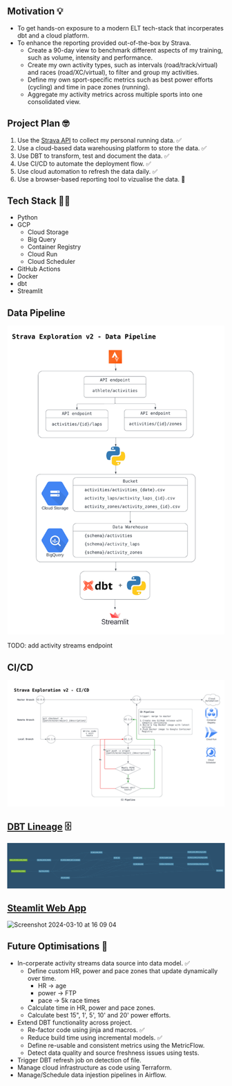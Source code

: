 ## Motivation 💡

- To get hands-on exposure to a modern ELT tech-stack that incorperates dbt and a cloud platform.
- To enhance the reporting provided out-of-the-box by Strava.
  - Create a 90-day view to benchmark different aspects of my training, such as volume, intensity and performance.
  - Create my own activity types, such as intervals (road/track/virtual) and races (road/XC/virtual), to filter and group my activities.
  - Define my own sport-specific metrics such as best power efforts (cycling) and time in pace zones (running).
  - Aggregate my activity metrics across multiple sports into one consolidated view.

## Project Plan 🤓

1. Use the [Strava API](https://developers.strava.com/docs/reference/) to collect my personal running data. ✅
2. Use a cloud-based data warehousing platform to store the data. ✅
3. Use DBT to transform, test and document the data. ✅
4. Use CI/CD to automate the deployment flow. ✅
5. Use cloud automation to refresh the data daily. ✅
6. Use a browser-based reporting tool to vizualise the data. 🚧 

## Tech Stack 👨‍💻

- Python 
- GCP
  -  Cloud Storage 
  -  Big Query 
  -  Container Registry 
  -  Cloud Run 
  -  Cloud Scheduler 
- GitHub Actions 
- Docker 
- dbt
- Streamlit 

## Data Pipeline

![](assets/Strava%20Exploration%20v2%20-%20Data%20Pipeline.png)

TODO: add activity streams endpoint

## CI/CD 

![](assets/Strava%20Exploration%20-%20CI_CD.png)

## [DBT Lineage](https://github.com/jackbustertann/dbt_bq_strava_exploration_v2) 🗄️

![](assets/strava_exploration_dbt_lineage.png)

## [Steamlit Web App](https://jackbustertann-strava-exploration-streamlit-app-app-xh16o5.streamlit.app/)

<img width="392" alt="Screenshot 2024-03-10 at 16 09 04" src="https://github.com/jackbustertann/strava_exploration_v2/assets/42582606/2ccf3d75-8d76-43ef-87a9-c761efeb5b59">



## Future Optimisations 🚀

- In-corperate activity streams data source into data model. ✅
  - Define custom HR, power and pace zones that update dynamically over time.
    - HR -> age
    - power -> FTP
    - pace -> 5k race times
  - Calculate time in HR, power and pace zones.
  - Calculate best 15", 1', 5', 10' and 20' power efforts.
- Extend DBT functionality across project.
  - Re-factor code using jinja and macros. ✅
  - Reduce build time using incremental models. ✅
  - Define re-usable and consistent metrics using the MetricFlow.
  - Detect data quality and source freshness issues using tests.
- Trigger DBT refresh job on detection of file.
- Manage cloud infrastructure as code using Terraform.
- Manage/Schedule data injestion pipelines in Airflow.

